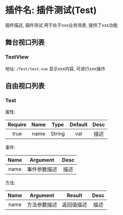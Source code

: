 # 插件名: 插件测试(Test)

插件描述, 插件测试 用于处于xxx业务场景, 提供了xxx功能

## 舞台视口列表

### TestView

地址: `/Test/test.vue`
显示xxx内容, 可进行xxx操作

## 自由视口列表

### Test

属性:

| Require | Name |  Type  | Default | Desc |
|:-------:|:----:|:------:|:-------:|:----:|
|  true   | name | String |   val   | 描述 |
  
事件:

| Name |   Argument   | Desc |
|:----:|:------------:|:----:|
| name | 事件参数描述 | 描述 |

方法:

| Name |   Argument   |   Result   | Desc |
|:----:|:------------:|:----------:|:----:|
| name | 方法参数描述 | 返回值描述 | 描述 |